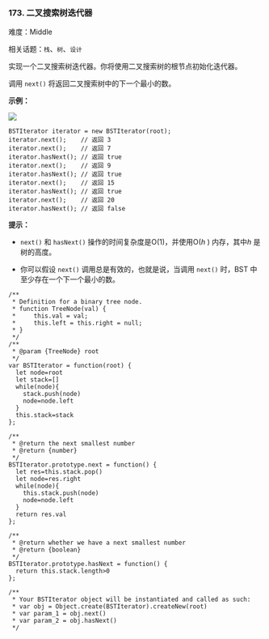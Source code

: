 ### 173. 二叉搜索树迭代器

难度：Middle

相关话题：`栈`、`树`、`设计`

实现一个二叉搜索树迭代器。你将使用二叉搜索树的根节点初始化迭代器。



调用  `next()`  将返回二叉搜索树中的下一个最小的数。







**示例：** 



**![](https://assets.leetcode-cn.com/aliyun-lc-upload/uploads/2018/12/25/bst-tree.png)** 





```
BSTIterator iterator = new BSTIterator(root);
iterator.next();    // 返回 3
iterator.next();    // 返回 7
iterator.hasNext(); // 返回 true
iterator.next();    // 返回 9
iterator.hasNext(); // 返回 true
iterator.next();    // 返回 15
iterator.hasNext(); // 返回 true
iterator.next();    // 返回 20
iterator.hasNext(); // 返回 false
```






**提示：** 




* `next()` 和 `hasNext()` 操作的时间复杂度是O(1)，并使用O(*h* ) 内存，其中*h* 是树的高度。

* 你可以假设 `next()` 调用总是有效的，也就是说，当调用  `next()` 时，BST 中至少存在一个下一个最小的数。






```
/**
 * Definition for a binary tree node.
 * function TreeNode(val) {
 *     this.val = val;
 *     this.left = this.right = null;
 * }
 */
/**
 * @param {TreeNode} root
 */
var BSTIterator = function(root) {
  let node=root
  let stack=[]
  while(node){
    stack.push(node)
    node=node.left
  }
  this.stack=stack
};

/**
 * @return the next smallest number
 * @return {number}
 */
BSTIterator.prototype.next = function() {
  let res=this.stack.pop()
  let node=res.right
  while(node){
    this.stack.push(node)
    node=node.left
  }
  return res.val
};

/**
 * @return whether we have a next smallest number
 * @return {boolean}
 */
BSTIterator.prototype.hasNext = function() {
  return this.stack.length>0
};

/** 
 * Your BSTIterator object will be instantiated and called as such:
 * var obj = Object.create(BSTIterator).createNew(root)
 * var param_1 = obj.next()
 * var param_2 = obj.hasNext()
 */



```

